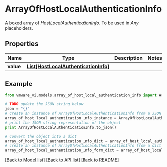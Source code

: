 # ArrayOfHostLocalAuthenticationInfo

A boxed array of *HostLocalAuthenticationInfo*. To be used in *Any* placeholders. 

## Properties
Name | Type | Description | Notes
------------ | ------------- | ------------- | -------------
**value** | [**List[HostLocalAuthenticationInfo]**](HostLocalAuthenticationInfo.md) |  | 

## Example

```python
from vmware_vi.models.array_of_host_local_authentication_info import ArrayOfHostLocalAuthenticationInfo

# TODO update the JSON string below
json = "{}"
# create an instance of ArrayOfHostLocalAuthenticationInfo from a JSON string
array_of_host_local_authentication_info_instance = ArrayOfHostLocalAuthenticationInfo.from_json(json)
# print the JSON string representation of the object
print ArrayOfHostLocalAuthenticationInfo.to_json()

# convert the object into a dict
array_of_host_local_authentication_info_dict = array_of_host_local_authentication_info_instance.to_dict()
# create an instance of ArrayOfHostLocalAuthenticationInfo from a dict
array_of_host_local_authentication_info_form_dict = array_of_host_local_authentication_info.from_dict(array_of_host_local_authentication_info_dict)
```
[[Back to Model list]](../README.md#documentation-for-models) [[Back to API list]](../README.md#documentation-for-api-endpoints) [[Back to README]](../README.md)


